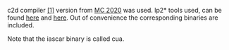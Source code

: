 c2d compiler [[1]](http://citeseerx.ist.psu.edu/viewdoc/download?doi=10.1.1.178.2262&rep=rep1&type=pdf) version from [MC 2020](https://zenodo.org/record/4292581) was used. lp2* tools used, can be found [here](https://research.ics.aalto.fi/software/asp/lp2normal/)
and [here](https://research.ics.aalto.fi/software/asp/download/). Out of convenience the corresponding binaries are included.

Note that the iascar binary is called cua.
